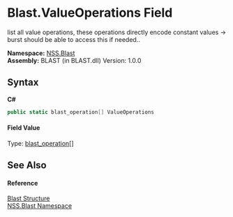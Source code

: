 # Blast.ValueOperations Field
 

list all value operations, these operations directly encode constant values -> burst should be able to access this if needed..

**Namespace:**&nbsp;<a href="N_NSS_Blast">NSS.Blast</a><br />**Assembly:**&nbsp;BLAST (in BLAST.dll) Version: 1.0.0

## Syntax

**C#**<br />
``` C#
public static blast_operation[] ValueOperations
```


#### Field Value
Type: <a href="T_NSS_Blast_blast_operation">blast_operation</a>[]

## See Also


#### Reference
<a href="T_NSS_Blast_Blast">Blast Structure</a><br /><a href="N_NSS_Blast">NSS.Blast Namespace</a><br />